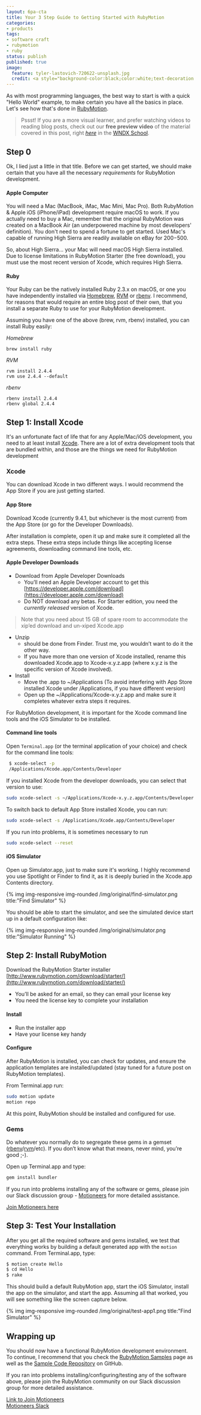 ```yaml
---
layout: 6pa-cta
title: Your 3 Step Guide to Getting Started with RubyMotion
categories:
- products
tags:
- software craft
- rubymotion
- ruby
status: publish
published: true
image:
  feature: tyler-lastovich-720622-unsplash.jpg
  credit: <a style="background-color:black;color:white;text-decoration:none;padding:4px 6px;font-family:-apple-system, BlinkMacSystemFont, &quot;San Francisco&quot;, &quot;Helvetica Neue&quot;, Helvetica, Ubuntu, Roboto, Noto, &quot;Segoe UI&quot;, Arial, sans-serif;font-size:12px;font-weight:bold;line-height:1.2;display:inline-block;border-radius:3px" href="https://unsplash.com/@lastly?utm_medium=referral&amp;utm_campaign=photographer-credit&amp;utm_content=creditBadge" target="_blank" rel="noopener noreferrer" title="Download free do whatever you want high-resolution photos from Tyler Lastovich"><span style="display:inline-block;padding:2px 3px"><svg xmlns="http://www.w3.org/2000/svg" style="height:12px;width:auto;position:relative;vertical-align:middle;top:-1px;fill:white" viewBox="0 0 32 32"><title>unsplash-logo</title><path d="M20.8 18.1c0 2.7-2.2 4.8-4.8 4.8s-4.8-2.1-4.8-4.8c0-2.7 2.2-4.8 4.8-4.8 2.7.1 4.8 2.2 4.8 4.8zm11.2-7.4v14.9c0 2.3-1.9 4.3-4.3 4.3h-23.4c-2.4 0-4.3-1.9-4.3-4.3v-15c0-2.3 1.9-4.3 4.3-4.3h3.7l.8-2.3c.4-1.1 1.7-2 2.9-2h8.6c1.2 0 2.5.9 2.9 2l.8 2.4h3.7c2.4 0 4.3 1.9 4.3 4.3zm-8.6 7.5c0-4.1-3.3-7.5-7.5-7.5-4.1 0-7.5 3.4-7.5 7.5s3.3 7.5 7.5 7.5c4.2-.1 7.5-3.4 7.5-7.5z"></path></svg></span><span style="display:inline-block;padding:2px 3px">Tyler Lastovich</span></a>
---
```

As with most programming languages, the best way to start is with a quick "Hello World" example, to make certain you have all the basics in place.  Let's see how that's done in [RubyMotion](https://rubymotion.com).  

> Pssst! If you are a more visual learner, and prefer watching videos to reading blog posts, check out our **free preview video** of the material covered in this post, right [*here*](https://wndx.school/courses/rubymotion-jumpstart/lectures/3113681?utm_source=blog&utm_medium=post&utm_campaign=rj_launch_201807) in the [WNDX School](https://wndx.school).


## Step 0

Ok, I lied just a little in that title.  Before we can get started, we should make certain that you have all the necessary *requirements* for RubyMotion development.

#### Apple Computer

You will need a Mac (MacBook, iMac, Mac Mini, Mac Pro). Both RubyMotion & Apple iOS (iPhone/iPad) development require macOS to work. If you actually need to buy a Mac, remember that the original RubyMotion was created on a MacBook Air (an underpowered machine by most developers' definition). You don't need to spend a fortune to get started. Used Mac's capable of running High Sierra are readily available on eBay for $200-$500.

So, about High Sierra... your Mac will need macOS High Sierra installed. Due to license limitations in RubyMotion Starter (the free download), you must use the most recent version of Xcode, which requires High Sierra.

#### Ruby

Your Ruby can be the natively installed Ruby 2.3.x on macOS, or one you have independently installed via [Homebrew](https://brew.sh), [RVM](https://www.rvm.io) or [rbenv](https://github.com/rbenv/rbenv).  I recommend, for reasons that would require an entire blog post of their own, that you install a separate Ruby to use for your RubyMotion development.

Assuming you have one of the above (brew, rvm, rbenv) installed, you can install Ruby easily:

*Homebrew*  
```
brew install ruby
```  

*RVM*  
```
rvm install 2.4.4  
rvm use 2.4.4 --default
```

*rbenv*  
```
rbenv install 2.4.4
rbenv global 2.4.4
```

## Step 1: Install Xcode

It's an unfortunate fact of life that for any Apple/Mac/iOS development, you need to at least install [Xcode](https://developer.apple.com/xcode/).  There are a lot of extra development tools that are bundled within, and those are the things we need for RubyMotion development
  
### Xcode

You can download Xcode in two different ways.  I would recommend the App Store if you are just getting started.

#### App Store
Download Xcode (currently 9.4.1, but whichever is the most current) from the App Store (or go for the Developer Downloads).

After installation is complete, open it up and make sure it completed all the extra steps.  These extra steps include things like accepting license agreements, downloading command line tools, etc.

#### Apple Developer Downloads

- Download from Apple Developer Downloads
  - You’ll need an Apple Developer account to get this  
  [https://developer.apple.com/download](https://developer.apple.com/download)
  - Do NOT download any betas. For Starter edition, you need the *currently released* version of Xcode. 

> Note that you need about 15 GB of spare room to accommodate the xip’ed download and un-xiped Xcode.app

- Unzip 
  - should be done from Finder.  Trust me, you wouldn’t want to do it the other way.  
  - If you have more than one version of Xcode installed, rename this downloaded Xcode.app to Xcode-x.y.z.app (where x.y.z is the specific version of Xcode involved).
- Install
  - Move the .app to ~/Applications
  (To avoid interfering with App Store installed Xcode under /Applications, if you have different version)
  - Open up the ~/Applications/Xcode-x.y.z.app and make sure it completes whatever extra steps it requires.

For RubyMotion development, it is important for the Xcode command line tools and the iOS Simulator to be installed.

#### Command line tools

Open `Terminal.app` (or the terminal application of your choice) and check for the command line tools:

```bash
 $ xcode-select -p
 /Applications/Xcode.app/Contents/Developer
```

If you installed Xcode from the developer downloads, you can select that version to use:
 
```bash
sudo xcode-select -s ~/Applications/Xcode-x.y.z.app/Contents/Developer
```

To switch back to default App Store installed Xcode, you can run:
 
```bash
sudo xcode-select -s /Applications/Xcode.app/Contents/Developer
```

If you run into problems, it is sometimes necessary to run  

```bash
sudo xcode-select --reset
```

#### iOS Simulator

Open up Simulator.app, just to make sure it's working. I highly recommend you use Spotlight or Finder to find it, as it is deeply buried in the Xcode.app Contents directory.   

<div class="row">
  <div class="col-md-offset-2 col-lg-8">
    {% img img-responsive img-rounded /img/original/find-simulator.png title:"Find Simulator" %}
  </div>
</div>


You should be able to start the simulator, and see the simulated device start up in a default configuration like:


<div class="row">
  <div class="col-md-offset-2 col-lg-8">
    {% img img-responsive img-rounded /img/original/simulator.png title:"Simulator Running" %}
  </div>
</div>

## Step 2: Install RubyMotion

Download the RubyMotion Starter installer
[http://www.rubymotion.com/download/starter/](http://www.rubymotion.com/download/starter/)

- You’ll be asked for an email, so they can email your license key
- You need the license key to complete your installation

#### Install

- Run the installer app
- Have your license key handy

#### Configure

After RubyMotion is installed, you can check for updates, and ensure the application templates are installed/updated (stay tuned for a future post on RubyMotion templates).

From Terminal.app run:

```bash
sudo motion update
motion repo
```

At this point, RubyMotion should be installed and configured for use.

### Gems

Do whatever you normally do to segregate these gems in a gemset ([rbenv](https://github.com/jf/rbenv-gemset)/[rvm](https://rvm.io/gemsets/basics)/etc).  If you don’t know what that means, never mind, you’re good ;-).

Open up Terminal.app and type:

```bash
gem install bundler
```

If you run into problems installing any of the software or gems, please join our Slack discussion group - [Motioneers](https://motioneers.slack.com) for more detailed assistance.

[Join Motioneers here](http://motioneers.herokuapp.com)


## Step 3: Test Your Installation

After you get all the required software and gems installed, we test that everything works by building a default generated app with the `motion` command.  From Terminal.app, type:

```bash
$ motion create Hello
$ cd Hello
$ rake
```

This should build a default RubyMotion app, start the iOS Simulator, install the app on the simulator, and start the app.  Assuming all that worked, you will see something like the screen capture below.

<div class="row">
  <div class="col-md-offset-2 col-lg-8">
    {% img img-responsive img-rounded /img/original/test-app1.png title:"Find Simulator" %}
  </div>
</div>

## Wrapping up

You should now have a functional RubyMotion development environment.  To continue, I recommend that you check the [RubyMotion Samples](http://www.rubymotion.com/developers/samples) page as well as the [Sample Code Repository](https://github.com/HipByte/RubyMotionSamples) on GitHub.

If you ran into problems installing/configuring/testing any of the software above, please join the RubyMotion community on our Slack discussion group for more detailed assistance.

[Link to Join Motioneers](http://motioneers.herokuapp.com)  
[Motioneers Slack](https://motioneers.slack.com)
